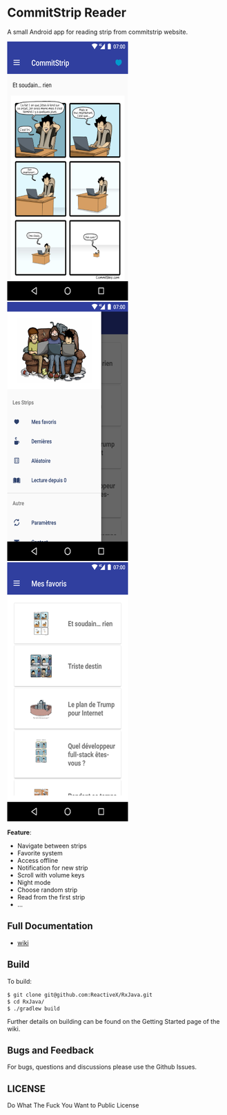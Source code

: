 # CommitStrip Reader

A small Android app for reading strip from commitstrip website.

<img src="https://github.com/DevHugo/commitstrip-reader/blob/master/screenshoot/listStripFavorite.png?raw=true" width="280" height="600">
<img src="https://github.com/DevHugo/commitstrip-reader/blob/master/screenshoot/menu.png?raw=true" width="280" height="600">
<img src="https://github.com/DevHugo/commitstrip-reader/blob/master/screenshoot/favorite.png?raw=true" width="280" height="600">

**Feature**:

 - Navigate between strips
 - Favorite system
 - Access offline
 - Notification for new strip
 - Scroll with volume keys
 - Night mode
 - Choose random strip
 - Read from the first strip
 - …
 
## Full Documentation
 
 - [wiki](https://github.com/DevHugo/commitstrip-reader/wiki)
 
## Build

To build:

```
$ git clone git@github.com:ReactiveX/RxJava.git
$ cd RxJava/
$ ./gradlew build
```

Further details on building can be found on the Getting Started page of the wiki.

## Bugs and Feedback

For bugs, questions and discussions please use the Github Issues.

## LICENSE

Do What The Fuck You Want to Public License
